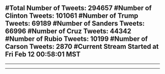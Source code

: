 #Total Number of Tweets: 294657 
#Number of Clinton Tweets: 101061
#Number of Trump Tweets: 69189
#Number of Sanders Tweets: 66996
#Number of Cruz Tweets: 44342
#Number of Rubio Tweets: 10199
#Number of Carson Tweets: 2870
#Current Stream Started at Fri Feb 12 00:58:01 MST
---
---
---
